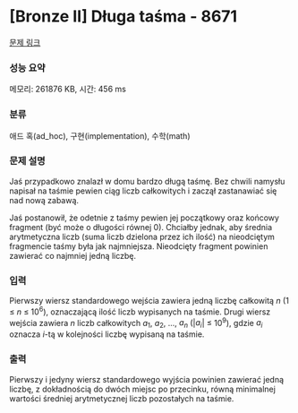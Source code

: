 # [Bronze II] Długa taśma - 8671 

[문제 링크](https://www.acmicpc.net/problem/8671) 

### 성능 요약

메모리: 261876 KB, 시간: 456 ms

### 분류

애드 혹(ad_hoc), 구현(implementation), 수학(math)

### 문제 설명

<p>Jaś przypadkowo znalazł w domu bardzo długą taśmę. Bez chwili namysłu napisał na taśmie pewien ciąg liczb całkowitych i zaczął zastanawiać się nad nową zabawą.</p>

<p>Jaś postanowił, że odetnie z taśmy pewien jej początkowy oraz końcowy fragment (być może o długości równej 0). Chciałby jednak, aby średnia arytmetyczna liczb (suma liczb dzielona przez ich ilość) na nieodciętym fragmencie taśmy była jak najmniejsza. Nieodcięty fragment powinien zawierać co najmniej jedną liczbę.</p>

### 입력 

 <p>Pierwszy wiersz standardowego wejścia zawiera jedną liczbę całkowitą <em>n</em> (1 ≤ <em>n</em> ≤ 10<sup>6</sup>), oznaczającą ilość liczb wypisanych na taśmie. Drugi wiersz wejścia zawiera <em>n</em> liczb całkowitych <em>a</em><sub>1</sub>, <em>a</em><sub>2</sub>, ..., <em>a<sub>n</sub></em> (|<em>a<sub>i</sub></em>| ≤ 10<sup>9</sup>), gdzie <em>a<sub>i</sub></em> oznacza <em>i</em>-tą w kolejności liczbę wypisaną na taśmie.</p>

### 출력 

 <p>Pierwszy i jedyny wiersz standardowego wyjścia powinien zawierać jedną liczbę, z dokładnością do dwóch miejsc po przecinku, równą minimalnej wartości średniej arytmetycznej liczb pozostałych na taśmie.</p>

